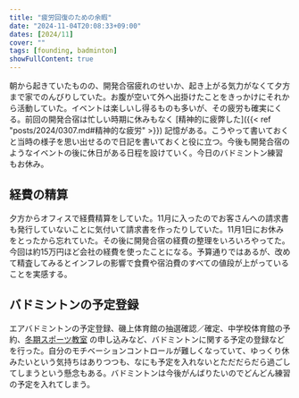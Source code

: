 ```yaml
---
title: "疲労回復のための余暇"
date: "2024-11-04T20:08:33+09:00"
dates: [2024/11]
cover: ""
tags: [founding, badminton]
showFullContent: true
---
```


朝から起きていたものの、開発合宿疲れのせいか、起き上がる気力がなくて夕方まで家でのんびりしていた。お腹が空いて外へ出掛けたことをきっかけにそれから活動していた。イベントは楽しいし得るものも多いが、その疲労も確実にくる。前回の開発合宿は忙しい時期に休みもなく [精神的に疲弊した]({{< ref "posts/2024/0307.md#精神的な疲労" >}}) 記憶がある。こうやって書いておくと当時の様子を思い出せるので日記を書いておくと役に立つ。今後も開発合宿のようなイベントの後に休日がある日程を設けていく。今日のバドミントン練習もお休み。

## 経費の精算

夕方からオフィスで経費精算をしていた。11月に入ったのでお客さんへの請求書も発行していないことに気付いて請求書を作ったりしていた。11月1日にお休みをとったから忘れていた。その後に開発合宿の経費の整理をいろいろやってた。今回は約15万円ほど会社の経費を使ったことになる。予算通りではあるが、改めて精査してみるとインフレの影響で食費や宿泊費のすべての値段が上がっていることを実感する。

## バドミントンの予定登録

エアバドミントンの予定登録、磯上体育館の抽選確認／確定、中学校体育館の予約、[冬期スポーツ教室](https://isogami-gym.jp/2024%e5%b9%b4%e5%ba%a6%e5%86%ac%e6%9c%9f%e3%82%b9%e3%83%9d%e3%83%bc%e3%83%84%e6%95%99%e5%ae%a4%e3%80%80%e5%8f%97%e8%ac%9b%e7%94%9f%e5%8b%9f%e9%9b%86/) の申し込みなど、バドミントンに関する予定の登録などを行った。自分のモチベーションコントロールが難しくなっていて、ゆっくり休みたいという気持ちはありつつも、なにも予定を入れないとただだらだら過ごしてしまうという懸念もある。バドミントンは今後がんばりたいのでどんどん練習の予定を入れてしまう。

